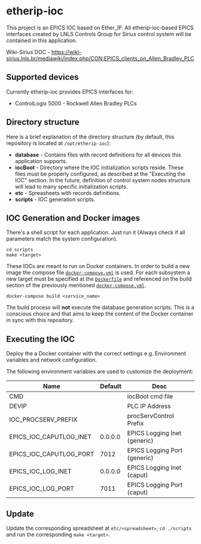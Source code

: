 # etherip-ioc

This project is an EPICS IOC based on Ether_IP. All etherip-ioc-based EPICS interfaces created by LNLS Controls Group for Sirius control system will be contained in this application.

Wiki-Sirius DOC - https://wiki-sirius.lnls.br/mediawiki/index.php/CON:EPICS_clients_on_Allen_Bradley_PLC

## Supported devices

Currently etherip-ioc provides EPICS interfaces for:

- ControlLogix 5000 - Rockwell Allen Bradley PLCs

## Directory structure

Here is a brief explanation of the directory structure (by default, this repository is located at `/opt/etherip-ioc`):

- **database** - Contains files with record definitions for all devices this application supports.
- **iocBoot** - Directory where the IOC initialization scripts reside. These files must be properly configured, as described at the "Executing the IOC" section. In the future, definition of control system nodes structure will lead to many specific initialization scripts.
- **etc** - Spreasheets with records definitions.
- **scripts** - IOC generation scripts.

## IOC Generation and Docker images

There's a shell script for each application. Just run it (Always check if all parameters match the system configuration).

```command
cd scripts
make <target>
```

These IOCs are meant to run on Docker containers. In order to build a new image the compose file [`docker-compose.yml`](./docker-compose.yml) is used. For each subsystem a new target must be specified at the [`Dockerfile`](./Dockerfile) and referenced on the build section of the previously mentioned [`docker-compose.yml`](./docker-compose.yml).

```command
docker-compose build <service_name>
```

The build process will **not** execute the database generation scripts. This is a conscious choice and that aims to keep the content of the Docker container in sync with this repository.

## Executing the IOC

Deploy the a Docker container with the correct settings e.g. Environment variables and network configuration.

The following environment variables are used to customize the deployment:

| Name  | Default | Desc |
|------ |---------|------|
| CMD   |         | iocBoot cmd file |
| DEVIP |         |PLC IP Address |
| IOC_PROCSERV_PREFIX || procServControl Prefix |
|EPICS_IOC_CAPUTLOG_INET|0.0.0.0|EPICS Logging Inet (generic)|
|EPICS_IOC_CAPUTLOG_PORT|7012|EPICS Logging Port (generic)|
|EPICS_IOC_LOG_INET|0.0.0.0|EPICS Logging Inet (caput)|
|EPICS_IOC_LOG_PORT|7011|EPICS Logging Port (caput)|

## Update

Update the corresponding spreadsheet at `etc/<spreadsheet>`, `cd ./scripts` and run the corresponding `make <target>`.
